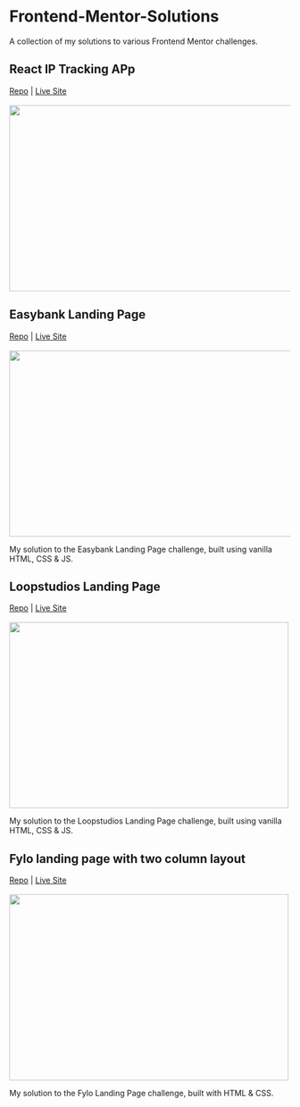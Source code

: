 # Frontend-Mentor-Solutions
A collection of my solutions to various Frontend Mentor challenges.

## React IP Tracking APp
[Repo](https://github.com/matthew-io/frontend-mentor-iptracker) | [Live Site](https://optimistic-gates-013f18.netlify.app/)
</br>
</br>
<img src="https://i.gyazo.com/97ebf97b0cbd7ad6a8098b5f80c52fd9.png" width="570" height="333">

## Easybank Landing Page
[Repo](https://github.com/matthew-io/frontendmentor-easybank)  | [Live Site](https://lucid-minsky-7ed414.netlify.app/)
</br>
</br>
<img src="https://i.gyazo.com/fab63e4ab06e55ae318bd1576c3319d0.png" width="570" height="333">


My solution to the Easybank Landing Page challenge, built using vanilla HTML, CSS & JS.

## Loopstudios Landing Page
[Repo](https://github.com/matthew-io/frontendmentor-loopstudios) | [Live Site](https://objective-williams-a1e086.netlify.app/) 
</br>
</br>
<img src="https://i.gyazo.com/939d700d6b44e2f7e4eb6e44c5f08a89.jpg" width="500" height="333">

My solution to the Loopstudios Landing Page challenge, built using vanilla HTML, CSS & JS.

## Fylo landing page with two column layout
[Repo](https://github.com/matthew-io/frontendmentor-fylo) | [Live Site](https://wonderful-cray-2b6012.netlify.app/)
</br>
</br>
<img src="https://i.gyazo.com/32fc138382a8b2a6afb9ce4883c03285.png" width="500" height="333">

My solution to the Fylo Landing Page challenge, built with HTML & CSS.
